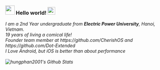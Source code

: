 ### <img src="https://github.com/TheDudeThatCode/TheDudeThatCode/blob/master/Assets/Hi.gif" width="29px"> Hello world!&nbsp;<img src="https://github.com/TheDudeThatCode/TheDudeThatCode/blob/master/Assets/Earth.gif" width="24px">

<p>
  <em>
    I am a 2nd Year undergraduate from <b>Electric Power University</b>, Hanoi, Vietnam</a>. <br>
    19 years of living a comical life! <br>
    Founder team member at https://github.com/CherishOS and https://github.com/Dot-Extended <br>
    I Love Android, but iOS is better than about performance<br>
    


<br>

<img align="left" alt="hungphan2001's Github Stats" src="https://github-readme-stats.vercel.app/api?username=hungphan2001&show_icons=true&hide_border=true" />

